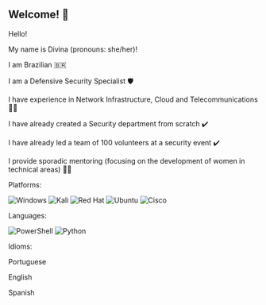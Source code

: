 ## Welcome! 👋

Hello!

My name is Divina (pronouns: she/her)!

I am Brazilian :brazil:

I am a Defensive Security Specialist :shield:

I have experience in Network Infrastructure, Cloud and Telecommunications :woman_technologist:

I have already created a Security department from scratch :heavy_check_mark:

I have already led a team of 100 volunteers at a security event :heavy_check_mark:

I provide sporadic mentoring (focusing on the development of women in technical areas) :superhero_woman:

Platforms:

![Windows](https://img.shields.io/badge/Windows-0078D6?style=for-the-badge&logo=windows&logoColor=white)
![Kali](https://img.shields.io/badge/Kali-268BEE?style=for-the-badge&logo=kalilinux&logoColor=white)
![Red Hat](https://img.shields.io/badge/Red%20Hat-EE0000?style=for-the-badge&logo=redhat&logoColor=white)
![Ubuntu](https://img.shields.io/badge/Ubuntu-E95420?style=for-the-badge&logo=ubuntu&logoColor=white)
![Cisco](https://img.shields.io/badge/cisco-%23049fd9.svg?style=for-the-badge&logo=cisco&logoColor=black)

Languages:

![PowerShell](https://img.shields.io/badge/PowerShell-%235391FE.svg?style=for-the-badge&logo=powershell&logoColor=white)
![Python](https://img.shields.io/badge/python-3670A0?style=for-the-badge&logo=python&logoColor=ffdd54)


Idioms:

Portuguese 

English 

Spanish
